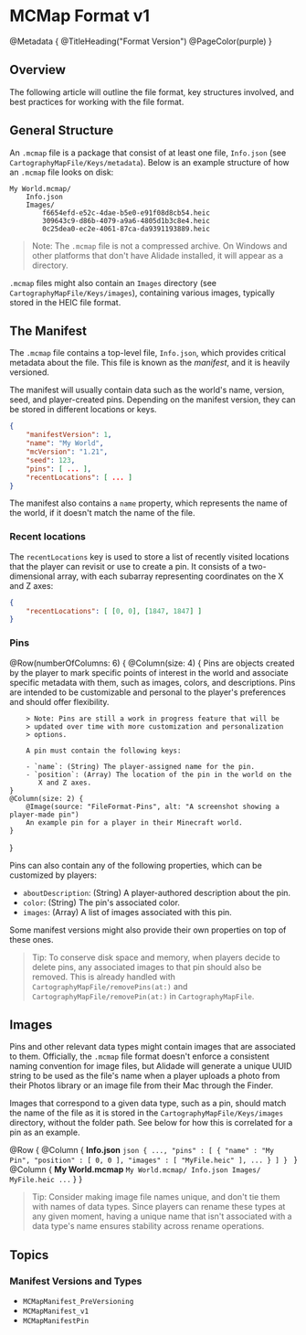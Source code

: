 # MCMap Format v1

@Metadata {
    @TitleHeading("Format Version")
    @PageColor(purple)
}

## Overview

The following article will outline the file format, key structures
involved, and best practices for working with the file format.

## General Structure

An `.mcmap` file is a package that consist of at least one file,
`Info.json` (see ``CartographyMapFile/Keys/metadata``). Below is an
example structure of how an `.mcmap` file looks on disk:

```
My World.mcmap/
    Info.json
    Images/
        f6654efd-e52c-4dae-b5e0-e91f08d8cb54.heic
        309643c9-d86b-4079-a9a6-4805d1b3c8e4.heic
        0c25dea0-ec2e-4061-87ca-da9391193889.heic
```

> Note: The `.mcmap` file is not a compressed archive. On Windows and
> other platforms that don't have Alidade installed, it will appear as a
> directory.


`.mcmap` files might also contain an `Images` directory (see
``CartographyMapFile/Keys/images``), containing various images, typically
stored in the HEIC file format.

<a name="File-metadata" />

## The Manifest

The `.mcmap` file contains a top-level file, `Info.json`, which provides
critical metadata about the file. This file is known as the _manifest_,
and it is heavily versioned.

The manifest will usually contain data such as the world's name, version,
seed, and player-created pins. Depending on the manifest version, they can
be stored in different locations or keys.

```json
{
    "manifestVersion": 1,
    "name": "My World",
    "mcVersion": "1.21",
    "seed": 123,
    "pins": [ ... ],
    "recentLocations": [ ... ]
}
```

The manifest also contains a `name` property, which represents the name of
the world, if it doesn't match the name of the file.

### Recent locations

The `recentLocations` key is used to store a list of recently visited
locations that the player can revisit or use to create a pin. It consists
of a two-dimensional array, with each subarray representing coordinates on
the X and Z axes:

```json
{
    "recentLocations": [ [0, 0], [1847, 1847] ]
}
```

### Pins

@Row(numberOfColumns: 6) {
    @Column(size: 4) {
        Pins are objects created by the player to mark specific points of
        interest in the world and associate specific metadata with them,
        such as images, colors, and descriptions. Pins are intended to be
        customizable and personal to the player's preferences and should
        offer flexibility.
        
        > Note: Pins are still a work in progress feature that will be
        > updated over time with more customization and personalization
        > options.
        
        A pin must contain the following keys:
        
        - `name`: (String) The player-assigned name for the pin.
        - `position`: (Array) The location of the pin in the world on the
           X and Z axes.
    }
    @Column(size: 2) {
        @Image(source: "FileFormat-Pins", alt: "A screenshot showing a player-made pin")
        An example pin for a player in their Minecraft world.
    }
}

Pins can also contain any of the following properties, which can be
customized by players:

- `aboutDescription`: (String) A player-authored description about the
  pin.
- `color`: (String) The pin's associated color.
- `images`: (Array) A list of images associated with this pin.

Some manifest versions might also provide their own properties on top of
these ones.

> Tip: To conserve disk space and memory, when players decide to delete
> pins, any associated images to that pin should also be removed. This is
> already handled with ``CartographyMapFile/removePins(at:)`` and
> ``CartographyMapFile/removePin(at:)`` in ``CartographyMapFile``.


## Images

Pins and other relevant data types might contain images that are
associated to them. Officially, the `.mcmap` file format doesn't
enforce a consistent naming convention for image files, but
Alidade will generate a unique UUID string to be used as the
file's name when a player uploads a photo from their Photos
library or an image file from their Mac through the Finder.

Images that correspond to a given data type, such as a pin, should
match the name of the file as it is stored in the 
``CartographyMapFile/Keys/images`` directory, without the folder
path. See below for how this is correlated for a pin as an
example.

@Row {
    @Column {
        **Info.json**
        ```json
        {
            ...,
            "pins" : [
                {
                    "name" : "My Pin",
                    "position" : [
                        0,
                        0
                    ],
                    "images" : [
                        "MyFile.heic"
                    ],
                    ...
                }
            ]
        }
        ```
    }
    @Column {
        **My World.mcmap**
        ```
        My World.mcmap/
            Info.json
            Images/
                MyFile.heic
                ...
        ```
    }
}

> Tip: Consider making image file names unique, and don't tie them
> with names of data types. Since players can rename these types
> at any given moment, having a unique name that isn't associated
> with a data type's name ensures stability across rename
> operations.

## Topics

### Manifest Versions and Types

- ``MCMapManifest_PreVersioning``
- ``MCMapManifest_v1``
- ``MCMapManifestPin``
